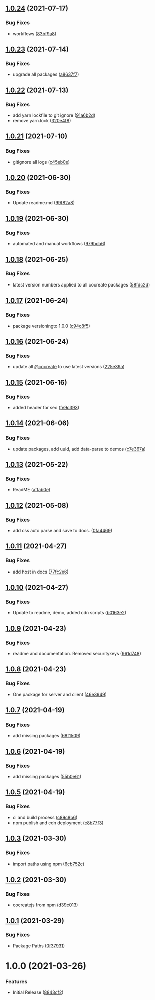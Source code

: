 ## [1.0.24](https://github.com/CoCreate-app/CoCreate-sendgrid/compare/v1.0.23...v1.0.24) (2021-07-17)


### Bug Fixes

* workflows ([83bf9a8](https://github.com/CoCreate-app/CoCreate-sendgrid/commit/83bf9a871882db3c11bbe9c76a10a9dff4f7ae6d))

## [1.0.23](https://github.com/CoCreate-app/CoCreate-sendgrid/compare/v1.0.22...v1.0.23) (2021-07-14)


### Bug Fixes

* upgrade all packages ([a8637f7](https://github.com/CoCreate-app/CoCreate-sendgrid/commit/a8637f7e44a1cfbe380b8d893ec9cedc12db1bb6))

## [1.0.22](https://github.com/CoCreate-app/CoCreate-sendgrid/compare/v1.0.21...v1.0.22) (2021-07-13)


### Bug Fixes

* add yarn lockfile to git ignore ([91a6b2d](https://github.com/CoCreate-app/CoCreate-sendgrid/commit/91a6b2d730069e34b8342f4897c59410defc735c))
* remove yarn.lock ([320e4f8](https://github.com/CoCreate-app/CoCreate-sendgrid/commit/320e4f8955a29bdcf745fd1960660191cbeac033))

## [1.0.21](https://github.com/CoCreate-app/CoCreate-sendgrid/compare/v1.0.20...v1.0.21) (2021-07-10)


### Bug Fixes

* gitignore all logs ([c45eb0e](https://github.com/CoCreate-app/CoCreate-sendgrid/commit/c45eb0e62dad69226c746c12d8f271fd3a52849d))

## [1.0.20](https://github.com/CoCreate-app/CoCreate-sendgrid/compare/v1.0.19...v1.0.20) (2021-06-30)


### Bug Fixes

* Update readme.md ([99f82a8](https://github.com/CoCreate-app/CoCreate-sendgrid/commit/99f82a85bbf42a2afdbb9bc24f5155cd68b1a361))

## [1.0.19](https://github.com/CoCreate-app/CoCreate-sendgrid/compare/v1.0.18...v1.0.19) (2021-06-30)


### Bug Fixes

* automated and manual workflows ([979bcb6](https://github.com/CoCreate-app/CoCreate-sendgrid/commit/979bcb67ebf2269fe782c034ddef4ce5493d3e03))

## [1.0.18](https://github.com/CoCreate-app/CoCreate-sendgrid/compare/v1.0.17...v1.0.18) (2021-06-25)


### Bug Fixes

* latest version numbers applied to all cocreate packages ([58fdc2d](https://github.com/CoCreate-app/CoCreate-sendgrid/commit/58fdc2dec603f03133908a4bfa71e35b6a37dde6))

## [1.0.17](https://github.com/CoCreate-app/CoCreate-sendgrid/compare/v1.0.16...v1.0.17) (2021-06-24)


### Bug Fixes

* package versioningto 1.0.0 ([c94c8f5](https://github.com/CoCreate-app/CoCreate-sendgrid/commit/c94c8f5b635a812c63f258ec64464dd84c71f070))

## [1.0.16](https://github.com/CoCreate-app/CoCreate-sendgrid/compare/v1.0.15...v1.0.16) (2021-06-24)


### Bug Fixes

* update all [@cocreate](https://github.com/cocreate) to use latest versions ([225e39a](https://github.com/CoCreate-app/CoCreate-sendgrid/commit/225e39a2828b2b9f2405db309c664e52c5bec939))

## [1.0.15](https://github.com/CoCreate-app/CoCreate-sendgrid/compare/v1.0.14...v1.0.15) (2021-06-16)


### Bug Fixes

* added header for seo ([fe9c393](https://github.com/CoCreate-app/CoCreate-sendgrid/commit/fe9c393421eb8a386c229ac1b68f518d3d16fc39))

## [1.0.14](https://github.com/CoCreate-app/CoCreate-sendgrid/compare/v1.0.13...v1.0.14) (2021-06-06)


### Bug Fixes

* update packages, add uuid, add data-parse to demos ([c7e367a](https://github.com/CoCreate-app/CoCreate-sendgrid/commit/c7e367a7ab19dea965452999388456fdbcab2d85))

## [1.0.13](https://github.com/CoCreate-app/CoCreate-sendgrid/compare/v1.0.12...v1.0.13) (2021-05-22)


### Bug Fixes

* ReadME ([affab0e](https://github.com/CoCreate-app/CoCreate-sendgrid/commit/affab0ec6306efdc912103a4046f8bdee56fa9af))

## [1.0.12](https://github.com/CoCreate-app/CoCreate-sendgrid/compare/v1.0.11...v1.0.12) (2021-05-08)


### Bug Fixes

* add css auto parse and save to docs. ([0fa4469](https://github.com/CoCreate-app/CoCreate-sendgrid/commit/0fa4469965322a52c91d0733c62280c922b1d05f))

## [1.0.11](https://github.com/CoCreate-app/CoCreate-sendgrid/compare/v1.0.10...v1.0.11) (2021-04-27)


### Bug Fixes

* add host in docs ([77fc2e6](https://github.com/CoCreate-app/CoCreate-sendgrid/commit/77fc2e6aca829c5bba6b39419f49f5ce7a3c853c))

## [1.0.10](https://github.com/CoCreate-app/CoCreate-sendgrid/compare/v1.0.9...v1.0.10) (2021-04-27)


### Bug Fixes

* Update to readme, demo, added cdn scripts ([b0163e2](https://github.com/CoCreate-app/CoCreate-sendgrid/commit/b0163e2cdf0b52f4fbc7a5cfb36edbe6e3cd370b))

## [1.0.9](https://github.com/CoCreate-app/CoCreate-sendgrid/compare/v1.0.8...v1.0.9) (2021-04-23)


### Bug Fixes

* readme and documentation. Removed securitykeys ([961d748](https://github.com/CoCreate-app/CoCreate-sendgrid/commit/961d74851a6f4de4f2dbe8fb3c96cf3b455a01b8))

## [1.0.8](https://github.com/CoCreate-app/CoCreate-sendgrid/compare/v1.0.7...v1.0.8) (2021-04-23)


### Bug Fixes

* One package for server and client ([46e3949](https://github.com/CoCreate-app/CoCreate-sendgrid/commit/46e3949046c11167dbad5d937ffa3a85c6574029))

## [1.0.7](https://github.com/CoCreate-app/CoCreate-sendgrid/compare/v1.0.6...v1.0.7) (2021-04-19)


### Bug Fixes

* add missing packages ([68f1509](https://github.com/CoCreate-app/CoCreate-sendgrid/commit/68f15097e2c6637ad905996b44be9ef3a85f64b0))

## [1.0.6](https://github.com/CoCreate-app/CoCreate-sendgrid/compare/v1.0.5...v1.0.6) (2021-04-19)


### Bug Fixes

* add missing packages ([55b0e61](https://github.com/CoCreate-app/CoCreate-sendgrid/commit/55b0e6166c42b6f7dc55c91564ff566593bd8ab6))

## [1.0.5](https://github.com/CoCreate-app/CoCreate-sendgrid/compare/v1.0.4...v1.0.5) (2021-04-19)


### Bug Fixes

* ci and build process ([c89c8b6](https://github.com/CoCreate-app/CoCreate-sendgrid/commit/c89c8b6bf4c4f34726dd9082ecba1956978453ee))
* npm publish and cdn deployment ([c8b77f3](https://github.com/CoCreate-app/CoCreate-sendgrid/commit/c8b77f3ba4b371ac95c893ea7d9813bca25b8538))

## [1.0.3](https://github.com/CoCreate-app/CoCreate-sendgrid/compare/v1.0.2...v1.0.3) (2021-03-30)


### Bug Fixes

* import paths using npm ([6cb752c](https://github.com/CoCreate-app/CoCreate-sendgrid/commit/6cb752ceb4e8de91f77fe7ebad658904434451b0))

## [1.0.2](https://github.com/CoCreate-app/CoCreate-sendgrid/compare/v1.0.1...v1.0.2) (2021-03-30)


### Bug Fixes

* cocreatejs from npm ([d39c013](https://github.com/CoCreate-app/CoCreate-sendgrid/commit/d39c013ef5c4bff0aa8f5dd0ae62f22a38e551e9))

## [1.0.1](https://github.com/CoCreate-app/CoCreate-sendgrid/compare/v1.0.0...v1.0.1) (2021-03-29)


### Bug Fixes

* Package Paths ([0f37931](https://github.com/CoCreate-app/CoCreate-sendgrid/commit/0f379313d62f68b2314a7bd09f122723f985929f))

# 1.0.0 (2021-03-26)


### Features

* Initial Release ([8843cf2](https://github.com/CoCreate-app/CoCreate-sendgrid/commit/8843cf2562d33c7591c42b1a02bb9da2fdec890a))
